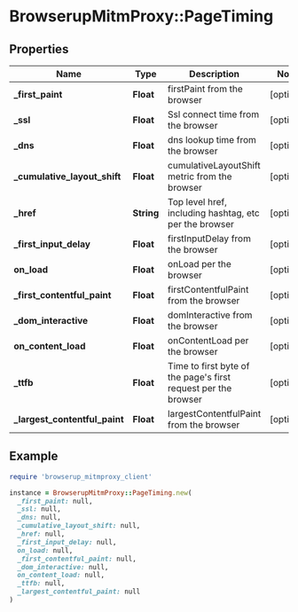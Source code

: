 # BrowserupMitmProxy::PageTiming

## Properties

| Name | Type | Description | Notes |
| ---- | ---- | ----------- | ----- |
| **_first_paint** | **Float** | firstPaint from the browser | [optional] |
| **_ssl** | **Float** | Ssl connect time from the browser | [optional] |
| **_dns** | **Float** | dns lookup time from the browser | [optional] |
| **_cumulative_layout_shift** | **Float** | cumulativeLayoutShift metric from the browser | [optional] |
| **_href** | **String** | Top level href, including hashtag, etc per the browser | [optional] |
| **_first_input_delay** | **Float** | firstInputDelay from the browser | [optional] |
| **on_load** | **Float** | onLoad per the browser | [optional] |
| **_first_contentful_paint** | **Float** | firstContentfulPaint from the browser | [optional] |
| **_dom_interactive** | **Float** | domInteractive from the browser | [optional] |
| **on_content_load** | **Float** | onContentLoad per the browser | [optional] |
| **_ttfb** | **Float** | Time to first byte of the page&#39;s first request per the browser | [optional] |
| **_largest_contentful_paint** | **Float** | largestContentfulPaint from the browser | [optional] |

## Example

```ruby
require 'browserup_mitmproxy_client'

instance = BrowserupMitmProxy::PageTiming.new(
  _first_paint: null,
  _ssl: null,
  _dns: null,
  _cumulative_layout_shift: null,
  _href: null,
  _first_input_delay: null,
  on_load: null,
  _first_contentful_paint: null,
  _dom_interactive: null,
  on_content_load: null,
  _ttfb: null,
  _largest_contentful_paint: null
)
```

